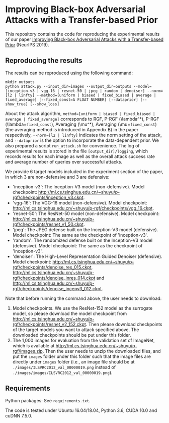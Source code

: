 # Improving Black-box Adversarial Attacks with a Transfer-based Prior

This repository contains the code for reproducing the experimental results of our paper [Improving Black-box Adversarial Attacks with a Transfer-based Prior](https://arxiv.org/pdf/1906.06919.pdf) (NeurIPS 2019).

## Reproducing the results

The results can be reproduced using the following command:

```
mkdir outputs
python attack.py --input_dir=images --output_dir=outputs --model=[inception-v3 | vgg-16 | resnet-50 | jpeg | random | denoiser] --norm=[l2 | linfty] --method=[uniform | biased | fixed_biased | average | fixed_average] [--fixed_const=A FLOAT NUMBER] [--dataprior] [--show_true] [--show_loss]
```

About the attack algorithm, `method=[uniform | biased | fixed_biased | average | fixed_average]` corresponds to RGF, P-RGF (\\lambda^\*), P-RGF (\\lambda=`fixed_const`), Averaging (\\mu^\*), Averaging (\\mu=`fixed_const`) (the averaging method is introduced in Appendix B) in the paper respectively, `--norm=[l2 | linfty]` indicates the norm setting of the attack, and `--dataprior` is the option to incorporate the data-dependent prior. We also prepared a script `run_attack.sh` for convenience. The log of experimental results is stored in the file `[output_dir]/logging`, which records results for each image as well as the overall attack success rate and average number of queries over successful attacks.

We provide 6 target models included in the experiment section of the paper, in which 3 are non-defensive and 3 are defensive:
* 'inception-v3': The Inception-V3 model (non-defensive). Model checkpoint: http://ml.cs.tsinghua.edu.cn/~shuyu/p-rgf/checkpoints/inception_v3.ckpt.
* 'vgg-16': The VGG-16 model (non-defensive). Model checkpoint: http://ml.cs.tsinghua.edu.cn/~shuyu/p-rgf/checkpoints/vgg_16.ckpt.
* 'resnet-50': The ResNet-50 model (non-defensive). Model checkpoint: http://ml.cs.tsinghua.edu.cn/~shuyu/p-rgf/checkpoints/resnet_v1_50.ckpt.
* 'jpeg': The JPEG defense built on the Inception-V3 model (defensive). Model checkpoint: The same as the checkpoint of 'inception-v3'.
* 'random': The randomized defense built on the Inception-V3 model (defensive). Model checkpoint: The same as the checkpoint of 'inception-v3'.
* 'denoiser': The High-Level Representation Guided Denoiser (defensive). Model checkpoint: http://ml.cs.tsinghua.edu.cn/~shuyu/p-rgf/checkpoints/denoise_res_015.ckpt, http://ml.cs.tsinghua.edu.cn/~shuyu/p-rgf/checkpoints/denoise_inres_014.ckpt and http://ml.cs.tsinghua.edu.cn/~shuyu/p-rgf/checkpoints/denoise_incepv3_012.ckpt.

Note that before running the command above, the user needs to download:
1. Model checkpoints. We use the ResNet-152 model as the surrogate model, so please download the model checkpoint from http://ml.cs.tsinghua.edu.cn/~shuyu/p-rgf/checkpoints/resnet_v2_152.ckpt. Then please download checkpoints of the target models you want to attack specified above. The downloaded checkpoints should be put under this folder.
2. The 1,000 images for evaluation from the validation set of ImageNet, which is available at http://ml.cs.tsinghua.edu.cn/~shuyu/p-rgf/images.zip. Then the user needs to unzip the downloaded files, and put the `images` folder under this folder such that the image files are directly under `images` folder (i.e., an image file should be at `./images/ILSVRC2012_val_00000019.png` instead of `./images/images/ILSVRC2012_val_00000019.png`).

## Requirements

Python packages: See `requirements.txt`.

The code is tested under Ubuntu 16.04/18.04, Python 3.6, CUDA 10.0 and cuDNN 7.5.0.

